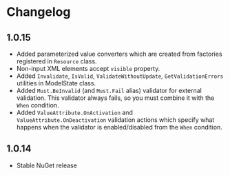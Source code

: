 # Changelog

## 1.0.15

- Added parameterized value converters which are created from factories registered in `Resource` class.
- Non-input XML elements accept `visible` property.
- Added `Invalidate`, `IsValid`, `ValidateWithoutUpdate`, `GetValidationErrors` utilities in ModelState class.
- Added `Must.BeInvalid` (and `Must.Fail` alias) validator for external validation. This validator always fails, so you must combine it with the `When` condition.
- Added `ValueAttribute.OnActivation` and `ValueAttribute.OnDeactivation` validation actions which specify what happens when the validator is enabled/disabled from the `When` condition.

## 1.0.14

- Stable NuGet release